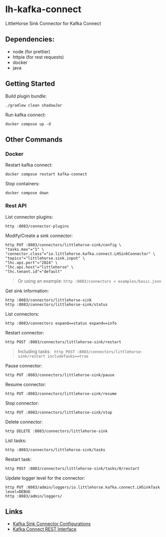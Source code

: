 # lh-kafka-connect

LittleHorse Sink Connector for Kafka Connect

## Dependencies:

- node (for prettier)
- httpie (for rest requests)
- docker
- java

## Getting Started

Build plugin bundle:

```shell
./gradlew clean shadowJar
```

Run kafka connect:

```shell
docker compose up -d
```

## Other Commands

### Docker

Restart kafka connect:

```shell
docker compose restart kafka-connect
```

Stop containers:

```shell
docker compose down
```

### Rest API

List connector plugins:

```shell
http :8083/connector-plugins
```

Modify/Create a sink connector:

```shell
http PUT :8083/connectors/littlehorse-sink/config \
"tasks.max"="1" \
"connector.class"="io.littlehorse.kafka.connect.LHSinkConnector" \
"topics"="littlehorse.sink.input" \
"lhc.api.port"="2024" \
"lhc.api.host"="littlehorse" \
"lhc.tenant.id"="default"
```

> Or using an example: `http :8083/connectors < examples/basic.json`

Get sink information:

```shell
http :8083/connectors/littlehorse-sink
http :8083/connectors/littlehorse-sink/status
```

List connectors:

```shell
http :8083/connectors expand==status expand==info
```

Restart connector:

```shell
http POST :8083/connectors/littlehorse-sink/restart
```

> Including tasks: `
http POST :8083/connectors/littlehorse-sink/restart includeTasks==true`

Pause connector:

```shell
http PUT :8083/connectors/littlehorse-sink/pause
```

Resume connector:

```shell
http PUT :8083/connectors/littlehorse-sink/resume
```

Stop connector:

```shell
http PUT :8083/connectors/littlehorse-sink/stop
```

Delete connector:

```shell
http DELETE :8083/connectors/littlehorse-sink
```

List tasks:

```shell
http :8083/connectors/littlehorse-sink/tasks
```

Restart task:

```shell
http POST :8083/connectors/littlehorse-sink/tasks/0/restart
```

Update logger level for the connector:

```shell
http PUT :8083/admin/loggers/io.littlehorse.kafka.connect.LHSinkTask level=DEBUG
http :8083/admin/loggers/
```

## Links

- [Kafka Sink Connector Configurations](https://docs.confluent.io/platform/current/installation/configuration/connect/sink-connect-configs.html)
- [Kafka Connect REST Interface](https://docs.confluent.io/platform/current/connect/references/restapi.html)
